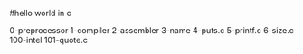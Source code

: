 #hello world in c

0-preprocessor 
1-compiler 
2-assembler 
3-name 
4-puts.c 
5-printf.c 
6-size.c 
100-intel 
101-quote.c
